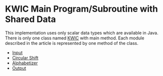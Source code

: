 # KWIC Main Program/Subroutine with Shared Data

This implementation uses only scalar data types which are available in Java.
There is only one class named [KWIC](https://github.com/klimesf/kwic/blob/master/01-shared-data/src/cz/cvut/fel/ass/kwic/sharedData/KWIC.java)
with main method. Each module described in the article is represented by one method of the class.

- [Input](https://github.com/klimesf/kwic/blob/master/01-shared-data/src/cz/cvut/fel/ass/kwic/sharedData/KWIC.java#L40)
- [Circular Shift](https://github.com/klimesf/kwic/blob/master/01-shared-data/src/cz/cvut/fel/ass/kwic/sharedData/KWIC.java#L76)
- [Alphabetizer](https://github.com/klimesf/kwic/blob/master/01-shared-data/src/cz/cvut/fel/ass/kwic/sharedData/KWIC.java#L121)
- [Output](https://github.com/klimesf/kwic/blob/master/01-shared-data/src/cz/cvut/fel/ass/kwic/sharedData/KWIC.java#L165)

